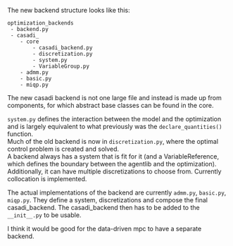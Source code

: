 The new backend structure looks like this:

````
optimization_backends
 - backend.py
 - casadi_
    - core
        - casadi_backend.py
        - discretization.py
        - system.py
        - VariableGroup.py
    - admm.py
    - basic.py
    - miqp.py
````

The new casadi backend is not one large file and instead is made up from components, for which abstract base classes can be found in the core.

``system.py`` defines the interaction between the model and the optimization and is largely equivalent to what previously was the ``declare_quantities()`` function. \
Much of the old backend is now in ``discretization.py``, where the optimal control problem is created and solved. \
A backend always has a system that is fit for it (and a VariableReference, which defines the boundary between the agentlib and the optimization).
Additionally, it can have multiple discretizations to choose from. Currently collocation is implemented.

The actual implementations of the backend are currently ``admm.py``, ``basic.py``, ``miqp.py``.
They define a system, discretizations and compose the final casadi_backend.
The casadi_backend then has to be added to the ``__init__.py`` to be usable.

I think it would be good for the data-driven mpc to have a separate backend.

